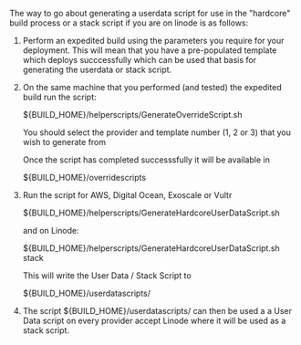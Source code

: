 The way to go about generating a userdata script for use in the "hardcore" build process or a stack script if you are on linode is as follows:  

1. Perform an expedited build using the parameters you require for your deployment. This will mean that you have a pre-populated template which deploys succcessfully which can be used that basis for generating the userdata or stack script.  

2. On the same machine that you performed (and tested) the expedited build run the script:  

    ${BUILD_HOME}/helperscripts/GenerateOverrideScript.sh  
    
    You should select the provider and template number (1, 2 or 3) that you wish to generate from  
    
    Once the script has completed successsfully it will be available in  
    
    ${BUILD_HOME}/overridescripts  
    
3. Run the script for AWS, Digital Ocean, Exoscale or Vultr  

    ${BUILD_HOME}/helperscripts/GenerateHardcoreUserDataScript.sh  
    
    and on Linode:  
    
    ${BUILD_HOME}/helperscripts/GenerateHardcoreUserDataScript.sh stack  
    
    This will write the User Data / Stack Script to   
    
    ${BUILD_HOME}/userdatascripts/<name you give>  
    
 4. The script ${BUILD_HOME}/userdatascripts/<name you give> can then be used a a User Data script on every provider accept Linode where it will be used as a stack script.  
